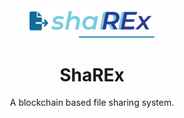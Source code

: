 <!--Just Share It
     Blockchain based file sharing system-->

<div align="center" >
     <img src="src/logo.png" alt="logo" width="200" height="auto" />
     <h1>ShaREx</h1>
     <p>A blockchain based file sharing system. </p>

</div>

